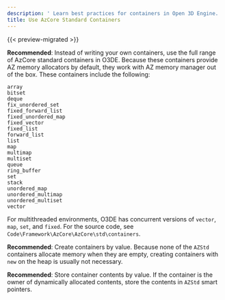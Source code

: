```yaml
---
description: ' Learn best practices for containers in Open 3D Engine. '
title: Use AzCore Standard Containers
---
```


{{< preview-migrated >}}

**Recommended**: Instead of writing your own containers, use the full range of AzCore standard containers in O3DE. Because these containers provide AZ memory allocators by default, they work with AZ memory manager out of the box. These containers include the following:

```
array
bitset
deque
fix_unordered_set
fixed_forward_list
fixed_unordered_map
fixed_vector
fixed_list
forward_list
list
map
multimap
multiset
queue
ring_buffer
set
stack
unordered_map
unordered_multimap
unordered_multiset
vector
```

For multithreaded environments, O3DE has concurrent versions of `vector`, `map`, `set`, and `fixed`. For the source code, see `Code\Framework\AzCore\AzCore\std\containers`.

**Recommended**: Create containers by value. Because none of the `AZStd` containers allocate memory when they are empty, creating containers with `new` on the heap is usually not necessary.

**Recommended**: Store container contents by value. If the container is the owner of dynamically allocated contents, store the contents in `AZStd` smart pointers.
